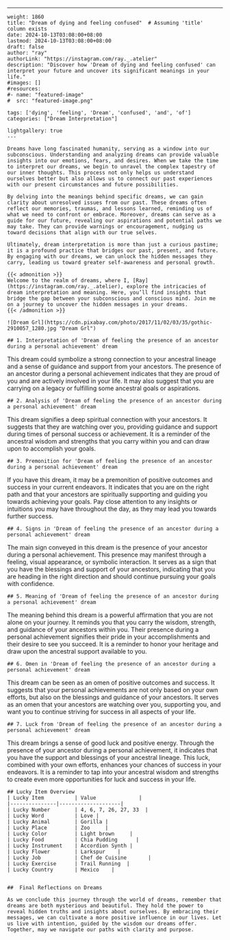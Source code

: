 ---
    weight: 1860
    title: "Dream of dying and feeling confused"  # Assuming 'title' column exists
    date: 2024-10-13T03:08:00+08:00
    lastmod: 2024-10-13T03:08:00+08:00
    draft: false
    author: "ray"
    authorLink: "https://instagram.com/ray._.atelier"
    description: "Discover how 'Dream of dying and feeling confused' can interpret your future and uncover its significant meanings in your life."
    #images: []
    #resources:
    #- name: "featured-image"
    #  src: "featured-image.png"
    
    tags: ['dying', 'feeling', 'Dream', 'confused', 'and', 'of']
    categories: ["Dream Interpretation"]
    
    lightgallery: true
    ---
    
    Dreams have long fascinated humanity, serving as a window into our subconscious. Understanding and analyzing dreams can provide valuable insights into our emotions, fears, and desires. When we take the time to interpret our dreams, we begin to unravel the complex tapestry of our inner thoughts. This process not only helps us understand ourselves better but also allows us to connect our past experiences with our present circumstances and future possibilities.
    
    By delving into the meanings behind specific dreams, we can gain clarity about unresolved issues from our past. These dreams often reflect our memories, traumas, and lessons learned, reminding us of what we need to confront or embrace. Moreover, dreams can serve as a guide for our future, revealing our aspirations and potential paths we may take. They can provide warnings or encouragement, nudging us toward decisions that align with our true selves.
    
    Ultimately, dream interpretation is more than just a curious pastime; it is a profound practice that bridges our past, present, and future. By engaging with our dreams, we can unlock the hidden messages they carry, leading us toward greater self-awareness and personal growth.
    
    {{< admonition >}}
    Welcome to the realm of dreams, where I, [Ray](https://instagram.com/ray._.atelier), explore the intricacies of dream interpretation and meaning. Here, you’ll find insights that bridge the gap between your subconscious and conscious mind. Join me on a journey to uncover the hidden messages in your dreams.
    {{< /admonition >}}
    
    ![Dream Grl](https://cdn.pixabay.com/photo/2017/11/02/03/35/gothic-2910057_1280.jpg "Dream Grl")
    
    ## 1. Interpretation of 'Dream of feeling the presence of an ancestor during a personal achievement' dream
    
This dream could symbolize a strong connection to your ancestral lineage and a sense of guidance and support from your ancestors. The presence of an ancestor during a personal achievement indicates that they are proud of you and are actively involved in your life. It may also suggest that you are carrying on a legacy or fulfilling some ancestral goals or aspirations.
    
    ## 2. Analysis of 'Dream of feeling the presence of an ancestor during a personal achievement' dream
    
This dream signifies a deep spiritual connection with your ancestors. It suggests that they are watching over you, providing guidance and support during times of personal success or achievement. It is a reminder of the ancestral wisdom and strengths that you carry within you and can draw upon to accomplish your goals.
    
    ## 3. Premonition for 'Dream of feeling the presence of an ancestor during a personal achievement' dream
    
If you have this dream, it may be a premonition of positive outcomes and success in your current endeavors. It indicates that you are on the right path and that your ancestors are spiritually supporting and guiding you towards achieving your goals. Pay close attention to any insights or intuitions you may have throughout the day, as they may lead you towards further success.
    
    ## 4. Signs in 'Dream of feeling the presence of an ancestor during a personal achievement' dream
    
The main sign conveyed in this dream is the presence of your ancestor during a personal achievement. This presence may manifest through a feeling, visual appearance, or symbolic interaction. It serves as a sign that you have the blessings and support of your ancestors, indicating that you are heading in the right direction and should continue pursuing your goals with confidence.
    
    ## 5. Meaning of 'Dream of feeling the presence of an ancestor during a personal achievement' dream
    
The meaning behind this dream is a powerful affirmation that you are not alone on your journey. It reminds you that you carry the wisdom, strength, and guidance of your ancestors within you. Their presence during a personal achievement signifies their pride in your accomplishments and their desire to see you succeed. It is a reminder to honor your heritage and draw upon the ancestral support available to you.
    
    ## 6. Omen in 'Dream of feeling the presence of an ancestor during a personal achievement' dream
    
This dream can be seen as an omen of positive outcomes and success. It suggests that your personal achievements are not only based on your own efforts, but also on the blessings and guidance of your ancestors. It serves as an omen that your ancestors are watching over you, supporting you, and want you to continue striving for success in all aspects of your life.
    
    ## 7. Luck from 'Dream of feeling the presence of an ancestor during a personal achievement' dream
    
This dream brings a sense of good luck and positive energy. Through the presence of your ancestor during a personal achievement, it indicates that you have the support and blessings of your ancestral lineage. This luck, combined with your own efforts, enhances your chances of success in your endeavors. It is a reminder to tap into your ancestral wisdom and strengths to create even more opportunities for luck and success in your life.
    
    ## Lucky Item Overview
    | Lucky Item          | Value              |
    |---------------|--------------------|
    | Lucky Number        | 4, 6, 7, 26, 27, 33  |
    | Lucky Word          | Love |
    | Lucky Animal        | Gorilla |
    | Lucky Place         | Zoo     |
    | Lucky Color         | Light brown     |
    | Lucky Food          | Chia Pudding      |
    | Lucky Instrument    | Accordion Synth |
    | Lucky Flower        | Larkspur    |
    | Lucky Job           | Chef de Cuisine       |
    | Lucky Exercise      | Trail Running  |
    | Lucky Country       | Mexico    |
    
    
    ##  Final Reflections on Dreams
    
    As we conclude this journey through the world of dreams, remember that dreams are both mysterious and beautiful. They hold the power to reveal hidden truths and insights about ourselves. By embracing their messages, we can cultivate a more positive influence in our lives. Let us live with intention, guided by the wisdom our dreams offer. Together, may we navigate our paths with clarity and purpose.
    